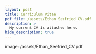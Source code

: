 ```yaml
---
layout: post
title: Curriculum Vitae
pdf_file: /assets/Ethan_Seefried_CV.pdf
description: >
  My current CV is attached here.
hide_description: true
---
```

image: /assets/Ethan_Seefried_CV.pdf
